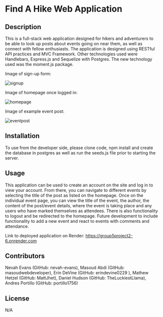 # Find A Hike Web Application
  
## Description
  This is a full-stack web application designed for hikers and adventurers to be able to look up posts about events going on near them, as well as connect with fellow enthusiasts.
The application is designed using RESTful API practices and MVC Framework. Other technologies used were Handlebars, Express.js and Sequelize with Postgres. The new technology used was the moment.js package.

  Image of sign-up form:

  ![signup](https://github.com/user-attachments/assets/a23fb5fb-220f-4013-b18c-1d3d81b39567)

  Image of homepage once logged in:
  
  ![homepage](https://github.com/user-attachments/assets/9e090b88-9704-40d2-b293-81e81323ca70)


  Image of example event post:
  
  ![eventpost](https://github.com/user-attachments/assets/1a03ebf4-e5ef-48bd-8f32-77aa8c6c7e31)

  
## Installation
  To use from the developer side, please clone code, npm install and create the database in postgres as well as run the seeds.js file prior to starting the server.
  
## Usage
  This application can be used to create an account on the site and log in to view your account. From there, you can navigate to different events by selecting the title of the post as listed on the homepage. Once on the individual event page, you can view the title of the event, the author, the content of the post/event details, where the event is taking place and any users who have marked themselves as attendees. There is also functionality to logout and be redirected to the homepage. Future development to include functionality to add a new event and react to events with comments and attendance.

  Link to deployed application on Render: https://group5project2-6.onrender.com
  
## Contributors
  Nevah Evans (GitHub: nevah-evans), Masoud Abdi (GitHub: masoudwebdeveloper), Erin DeVine (GitHub: erindevine0229 ), Mathew Hetzel (GitHub: MattJhet), Daniel Hudson (GitHub: TheLuckiestLlama), Andres Portillo (GitHub: portillo1756)

## License 
N/A
